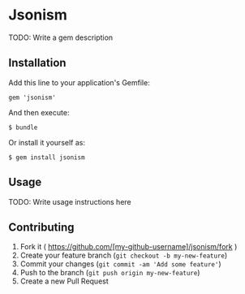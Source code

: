 # Jsonism

TODO: Write a gem description

## Installation

Add this line to your application's Gemfile:

    gem 'jsonism'

And then execute:

    $ bundle

Or install it yourself as:

    $ gem install jsonism

## Usage

TODO: Write usage instructions here

## Contributing

1. Fork it ( https://github.com/[my-github-username]/jsonism/fork )
2. Create your feature branch (`git checkout -b my-new-feature`)
3. Commit your changes (`git commit -am 'Add some feature'`)
4. Push to the branch (`git push origin my-new-feature`)
5. Create a new Pull Request
